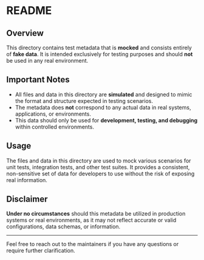 # README

## Overview

This directory contains test metadata that is **mocked** and consists entirely of **fake data**. It is intended exclusively for testing purposes and should **not** be used in any real environment.

## Important Notes

- All files and data in this directory are **simulated** and designed to mimic the format and structure expected in testing scenarios.
- The metadata does **not** correspond to any actual data in real systems, applications, or environments.
- This data should only be used for **development, testing, and debugging** within controlled environments.

## Usage

The files and data in this directory are used to mock various scenarios for unit tests, integration tests, and other test suites. It provides a consistent, non-sensitive set of data for developers to use without the risk of exposing real information.

## Disclaimer

**Under no circumstances** should this metadata be utilized in production systems or real environments, as it may not reflect accurate or valid configurations, data schemas, or information.

---

Feel free to reach out to the maintainers if you have any questions or require further clarification.

